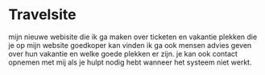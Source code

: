 # Travelsite
mijn nieuwe webisite die ik ga maken over ticketen en vakantie plekken die je op mijn website goedkoper kan vinden
ik ga ook mensen advies geven over hun vakantie en welke goede plekken er zijn.
je kan ook contact opnemen met mij als je hulpt nodig hebt wanneer het systeem niet werkt.